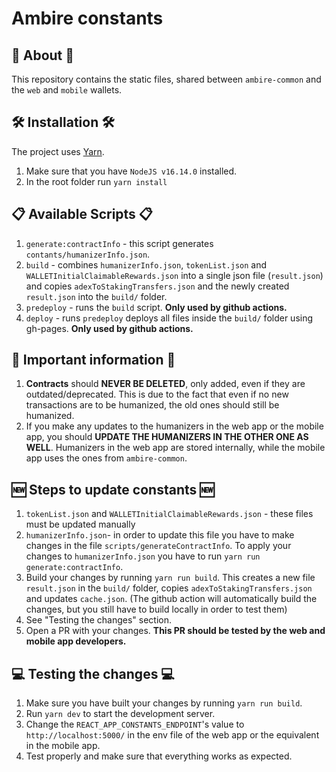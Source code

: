 # Ambire constants

## 📕 About 📕

This repository contains the static files, shared between `ambire-common` and the `web` and `mobile` wallets.

## 🛠️ Installation 🛠️

The project uses [Yarn](https://yarnpkg.com/). 

1. Make sure that you have `NodeJS v16.14.0` installed.
2. In the root folder run `yarn install`

## 📋 Available Scripts 📋

1. `generate:contractInfo` - this script generates `contants/humanizerInfo.json`.
2. `build` - combines `humanizerInfo.json`, `tokenList.json` and `WALLETInitialClaimableRewards.json` into a single json file (`result.json`) and copies `adexToStakingTransfers.json` and the newly created `result.json` into the `build/` folder.
3. `predeploy` - runs the `build` script. **Only used by github actions.**
4. `deploy` - runs `predeploy` deploys all files inside the `build/` folder using gh-pages. **Only used by github actions.**

## 🚨 Important information 🚨

1. **Contracts** should **NEVER BE DELETED**, only added, even if they are outdated/deprecated. This is due to the fact that even if no new transactions are to be humanized, the old ones should still be humanized.
2. If you make any updates to the humanizers in the web app or the mobile app, you should **UPDATE THE HUMANIZERS IN THE OTHER ONE AS WELL**. Humanizers in the web app are stored internally, while the mobile app uses the ones from `ambire-common`.

## 🆕 Steps to update constants 🆕

1. `tokenList.json` and `WALLETInitialClaimableRewards.json` - these files must be updated manually
2. `humanizerInfo.json`- in order to update this file you have to make changes in the file `scripts/generateContractInfo`. To apply your changes to `humanizerInfo.json` you have to run `yarn run generate:contractInfo`.
3. Build your changes by running `yarn run build`. This creates a new file `result.json` in the `build/` folder, copies `adexToStakingTransfers.json` and updates `cache.json`. (The github action will automatically build the changes, but you still have to build locally in order to test them)
4. See "Testing the changes" section.
5. Open a PR with your changes. **This PR should be tested by the web and mobile app developers.**

## 💻 Testing the changes 💻

1. Make sure you have built your changes by running `yarn run build`.
2. Run `yarn dev` to start the development server.
3. Change the `REACT_APP_CONSTANTS_ENDPOINT`'s value to `http://localhost:5000/` in the env file of the web app or the equivalent in the mobile app.
4. Test properly and make sure that everything works as expected.
